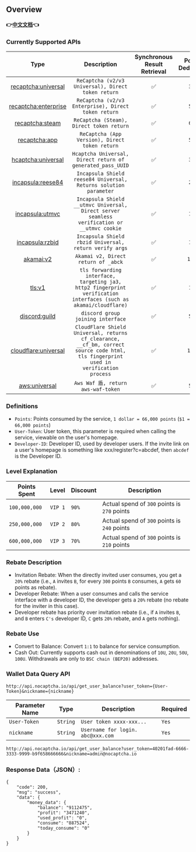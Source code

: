 ## Overview

**👉[中文文档](/)👈**

### Currently Supported APIs

|                 Type                  |                                                             Description                                                              | Synchronous Result Retrieval | Points Deduction | Discount for Input Proxy | Running Status | Exclusive/Monthly (Contact Support) |
|:-------------------------------------:|:------------------------------------------------------------------------------------------------------------------------------------:|:----------------------------:|:----------------:|:------------------------:|:--------------:|:-----------------------------------:|
|  [recaptcha:universal](recaptcha.md)  |                                          `ReCaptcha (v2/v3 Universal), Direct token return`                                          |              ✅               |      `300`       |          `150`           |       ✅        |                  ✅                  |
| [recaptcha:enterprise](recaptcha.md)  |                                         `ReCaptcha (v2/v3 Enterprise), Direct token return`                                          |              ✅               |      `500`       |          `250`           |       ✅        |                  ✅                  |
|    [recaptcha:steam](recaptcha.md)    |                                               `ReCaptcha (Steam), Direct token return`                                               |              ✅               |      `600`       |          `300`           |       ✅        |                  ✅                  |
|   [recaptcha:app](recaptcha_app.md)   |                                            `ReCaptcha (App Version), Direct token return`                                            |              ✅               |      `500`       |          `250`           |       ✅        |                  ❌                  |
|   [hcaptcha:universal](hcaptcha.md)   |                                      `Hcaptcha Universal, Direct return of generated_pass_UUID`                                      |              ✅               |      `300`       |          `150`           |       ❌        |                  ❌                  |
|   [incapsula:reese84](incapsula.md)   |                                   `Incapsula Shield reese84 Universal, Returns solution parameter`                                   |              ✅               |      `210`       |            ❌             |       ✅        |                  ✅                  |
| [incapsula:utmvc](incapsula_utmvc.md) |                     `Incapsula Shield __utmvc Universal, Direct server seamless verification or __utmvc cookie`                      |              ✅               |      `150`       |            ❌             |       ✅        |                  ✅                  |
| [incapsula:rzbid](incapsula_rbzid.md) |                                        `Incapsula Shield rbzid Universal, return verify args`                                        |              ✅               |      `100`       |            ❌             |       ✅        |                  ✅                  |
|        [akamai:v2](akamai.md)         |                                                 `Akamai v2, Direct return of _abck`                                                  |              ✅               |      `1000`      |            ❌             |       ✅        |                  ✅                  |
|           [tls:v1](tls.md)            |           `tls forwarding interface, targeting ja3, http2 fingerprint verification interfaces (such as akamai/cloudflare)`           |              ✅               |      `100`       |            ❌             |       ✅        |                  ✅                  |
|      [discord:guild](discord.md)      |                                                  `discord group joining interface`                                                   |              ✅               |      `500`       |            ❌             |       ✅        |                  ✅                  |
| [cloudflare:universal](cloudflare.md) | `CloudFlare Shield Universal, returns cf_clearance, __cf_bm, correct source code html, tls fingerprint used in verification process` |              ✅               |      `1000`      |            ❌             |       ✅        |                  ❌                  |
|        [aws:universal](aws.md)        |                                                  `Aws Waf 盾, return aws-waf-token`                                                   |    ✅     |      `500`       |    ❌     |  ✅   |      ✅       |

### Definitions

* `Points`: Points consumed by the service, `1 dollar = 66,000 points` (`$1 = 66,000 points`)
* `User-Token`: User token, this parameter is required when calling the service, viewable on the user's homepage.
* `Developer-ID`: Developer ID, used by developer users. If the invite link on a user's homepage is something like
  xxx/register?c=abcdef, then `abcdef` is the Developer ID.

### Level Explanation

| Points Spent  | Level   | Discount | Description                                  |
|---------------|---------|----------|----------------------------------------------|
| `100,000,000` | `VIP 1` | `90%`    | Actual spend of `300` points is `270` points |
| `250,000,000` | `VIP 2` | `80%`    | Actual spend of `300` points is `240` points |
| `600,000,000` | `VIP 3` | `70%`    | Actual spend of `300` points is `210` points |

### Rebate Description

* Invitation Rebate: When the directly invited user consumes, you get a `20%` rebate (i.e., `A` invites `B`, for
  every `300` points `B` consumes, `A` gets `60` points as rebate).
* Developer Rebate: When a user consumes and calls the service interface with a developer ID, the developer gets a `20%`
  rebate (no rebate for the inviter in this case).
* Developer rebate has priority over invitation rebate (i.e., if `A` invites `B`, and `B` enters `C's` developer ID, `C`
  gets `20%` rebate, and `A` gets nothing).

### Rebate Use

* Convert to Balance: Convert `1:1` to balance for service consumption.
* Cash Out: Currently supports cash out in denominations of `10U`, `20U`, `50U`, `100U`. Withdrawals are only
  to `BSC chain (BEP20)` addresses.

### Wallet Data Query API

```text
http://api.nocaptcha.io/api/get_user_balance?user_token={User-Token}&nickname={nickname}
```

| Parameter Name | Type     | Description                       | Required |
|----------------|----------|-----------------------------------|----------|
| `User-Token`   | `String` | `User token xxxx-xxx...`          | `Yes`    |
| `nickname`     | `String` | `Username for login. abc@xxx.com` | `Yes`    |

`http://api.nocaptcha.io/api/get_user_balance?user_token=40201fad-6666-3333-9999-b9f658666666&nickname=admin@nocaptcha.io`

### Response Data（JSON）:

```
{
    "code": 200,
    "msg": "success",
    "data": {
        "money_data": {
            "balance": "9112475",
            "profit": "3471240",
            "used_profit": "0",
            "consume": "887524",
            "today_consume": "0"
        }
    }
}
```

